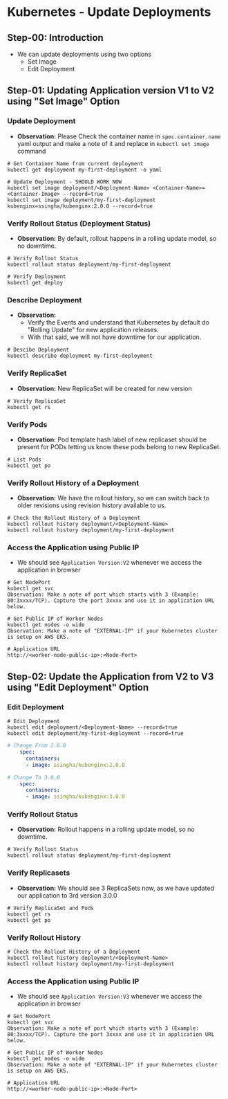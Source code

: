 # Kubernetes - Update Deployments

## Step-00: Introduction
- We can update deployments using two options
  - Set Image
  - Edit Deployment

## Step-01: Updating Application version V1 to V2 using "Set Image" Option
### Update Deployment
- **Observation:** Please Check the container name in `spec.container.name` yaml output and make a note of it and 
replace in `kubectl set image` command <Container-Name>
```
# Get Container Name from current deployment
kubectl get deployment my-first-deployment -o yaml

# Update Deployment - SHOULD WORK NOW
kubectl set image deployment/<Deployment-Name> <Container-Name>=<Container-Image> --record=true
kubectl set image deployment/my-first-deployment kubenginx=ssingha/kubenginx:2.0.0 --record=true
```
### Verify Rollout Status (Deployment Status)
- **Observation:** By default, rollout happens in a rolling update model, so no downtime.
```
# Verify Rollout Status 
kubectl rollout status deployment/my-first-deployment

# Verify Deployment
kubectl get deploy
```
### Describe Deployment
- **Observation:**
  - Verify the Events and understand that Kubernetes by default do  "Rolling Update"  for new application releases. 
  - With that said, we will not have downtime for our application.
```
# Descibe Deployment
kubectl describe deployment my-first-deployment
```
### Verify ReplicaSet
- **Observation:** New ReplicaSet will be created for new version
```
# Verify ReplicaSet
kubectl get rs
```

### Verify Pods
- **Observation:** Pod template hash label of new replicaset should be present for PODs letting us 
know these pods belong to new ReplicaSet.
```
# List Pods
kubectl get po
```

### Verify Rollout History of a Deployment
- **Observation:** We have the rollout history, so we can switch back to older revisions using 
revision history available to us.  

```
# Check the Rollout History of a Deployment
kubectl rollout history deployment/<Deployment-Name>
kubectl rollout history deployment/my-first-deployment  
```

### Access the Application using Public IP
- We should see `Application Version:V2` whenever we access the application in browser
```
# Get NodePort
kubectl get svc
Observation: Make a note of port which starts with 3 (Example: 80:3xxxx/TCP). Capture the port 3xxxx and use it in application URL below. 

# Get Public IP of Worker Nodes
kubectl get nodes -o wide
Observation: Make a note of "EXTERNAL-IP" if your Kubernetes cluster is setup on AWS EKS.

# Application URL
http://<worker-node-public-ip>:<Node-Port>
```


## Step-02: Update the Application from V2 to V3 using "Edit Deployment" Option
### Edit Deployment
```
# Edit Deployment
kubectl edit deployment/<Deployment-Name> --record=true
kubectl edit deployment/my-first-deployment --record=true
```

```yml
# Change From 2.0.0
    spec:
      containers:
      - image: ssingha/kubenginx:2.0.0

# Change To 3.0.0
    spec:
      containers:
      - image: ssingha/kubenginx:3.0.0
```

### Verify Rollout Status
- **Observation:** Rollout happens in a rolling update model, so no downtime.
```
# Verify Rollout Status 
kubectl rollout status deployment/my-first-deployment
```
### Verify Replicasets
- **Observation:**  We should see 3 ReplicaSets now, as we have updated our application to 3rd version 3.0.0
```
# Verify ReplicaSet and Pods
kubectl get rs
kubectl get po
```
### Verify Rollout History
```
# Check the Rollout History of a Deployment
kubectl rollout history deployment/<Deployment-Name>
kubectl rollout history deployment/my-first-deployment   
```

### Access the Application using Public IP
- We should see `Application Version:V3` whenever we access the application in browser
```
# Get NodePort
kubectl get svc
Observation: Make a note of port which starts with 3 (Example: 80:3xxxx/TCP). Capture the port 3xxxx and use it in application URL below. 

# Get Public IP of Worker Nodes
kubectl get nodes -o wide
Observation: Make a note of "EXTERNAL-IP" if your Kubernetes cluster is setup on AWS EKS.

# Application URL
http://<worker-node-public-ip>:<Node-Port>
```
